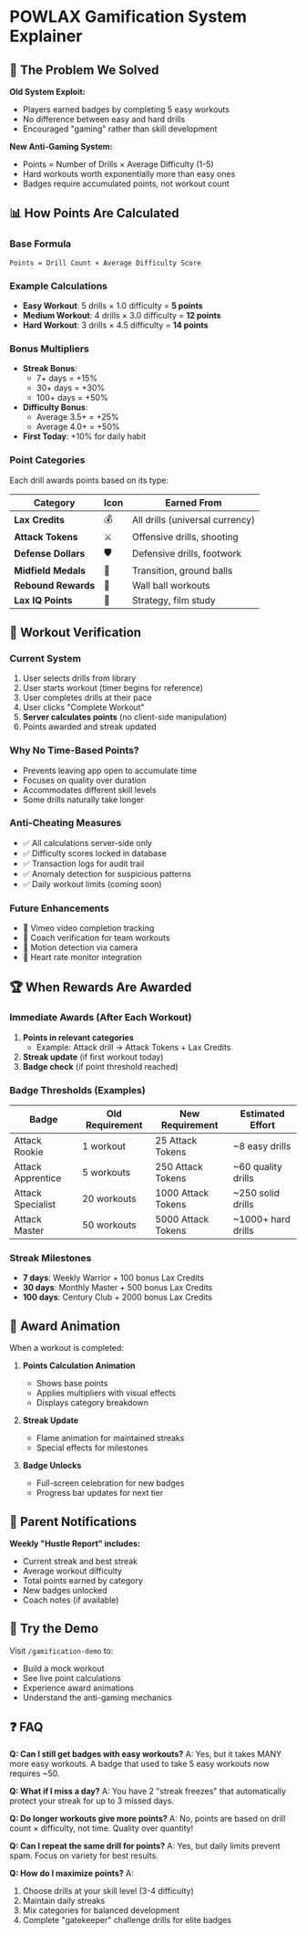 # POWLAX Gamification System Explainer

## 🎯 The Problem We Solved

**Old System Exploit:**
- Players earned badges by completing 5 easy workouts
- No difference between easy and hard drills
- Encouraged "gaming" rather than skill development

**New Anti-Gaming System:**
- Points = Number of Drills × Average Difficulty (1-5)
- Hard workouts worth exponentially more than easy ones
- Badges require accumulated points, not workout count

## 📊 How Points Are Calculated

### Base Formula
```
Points = Drill Count × Average Difficulty Score
```

### Example Calculations
- **Easy Workout**: 5 drills × 1.0 difficulty = **5 points**
- **Medium Workout**: 4 drills × 3.0 difficulty = **12 points**  
- **Hard Workout**: 3 drills × 4.5 difficulty = **14 points**

### Bonus Multipliers
- **Streak Bonus**: 
  - 7+ days = +15%
  - 30+ days = +30%
  - 100+ days = +50%
- **Difficulty Bonus**:
  - Average 3.5+ = +25%
  - Average 4.0+ = +50%
- **First Today**: +10% for daily habit

### Point Categories
Each drill awards points based on its type:

| Category | Icon | Earned From |
|----------|------|-------------|
| **Lax Credits** | 💰 | All drills (universal currency) |
| **Attack Tokens** | ⚔️ | Offensive drills, shooting |
| **Defense Dollars** | 🛡️ | Defensive drills, footwork |
| **Midfield Medals** | 🏃 | Transition, ground balls |
| **Rebound Rewards** | 🎯 | Wall ball workouts |
| **Lax IQ Points** | 🧠 | Strategy, film study |

## 🔐 Workout Verification

### Current System
1. User selects drills from library
2. User starts workout (timer begins for reference)
3. User completes drills at their pace
4. User clicks "Complete Workout"
5. **Server calculates points** (no client-side manipulation)
6. Points awarded and streak updated

### Why No Time-Based Points?
- Prevents leaving app open to accumulate time
- Focuses on quality over duration
- Accommodates different skill levels
- Some drills naturally take longer

### Anti-Cheating Measures
- ✅ All calculations server-side only
- ✅ Difficulty scores locked in database
- ✅ Transaction logs for audit trail
- ✅ Anomaly detection for suspicious patterns
- ✅ Daily workout limits (coming soon)

### Future Enhancements
- 🔮 Vimeo video completion tracking
- 🔮 Coach verification for team workouts
- 🔮 Motion detection via camera
- 🔮 Heart rate monitor integration

## 🏆 When Rewards Are Awarded

### Immediate Awards (After Each Workout)
1. **Points in relevant categories**
   - Example: Attack drill → Attack Tokens + Lax Credits
2. **Streak update** (if first workout today)
3. **Badge check** (if point threshold reached)

### Badge Thresholds (Examples)

| Badge | Old Requirement | New Requirement | Estimated Effort |
|-------|----------------|-----------------|------------------|
| Attack Rookie | 1 workout | 25 Attack Tokens | ~8 easy drills |
| Attack Apprentice | 5 workouts | 250 Attack Tokens | ~60 quality drills |
| Attack Specialist | 20 workouts | 1000 Attack Tokens | ~250 solid drills |
| Attack Master | 50 workouts | 5000 Attack Tokens | ~1000+ hard drills |

### Streak Milestones
- **7 days**: Weekly Warrior + 100 bonus Lax Credits
- **30 days**: Monthly Master + 500 bonus Lax Credits  
- **100 days**: Century Club + 2000 bonus Lax Credits

## 🎨 Award Animation

When a workout is completed:

1. **Points Calculation Animation**
   - Shows base points
   - Applies multipliers with visual effects
   - Displays category breakdown

2. **Streak Update**
   - Flame animation for maintained streaks
   - Special effects for milestones

3. **Badge Unlocks**
   - Full-screen celebration for new badges
   - Progress bar updates for next tier

## 📱 Parent Notifications

**Weekly "Hustle Report" includes:**
- Current streak and best streak
- Average workout difficulty
- Total points earned by category
- New badges unlocked
- Coach notes (if available)

## 🚀 Try the Demo

Visit `/gamification-demo` to:
- Build a mock workout
- See live point calculations
- Experience award animations
- Understand the anti-gaming mechanics

## ❓ FAQ

**Q: Can I still get badges with easy workouts?**
A: Yes, but it takes MANY more easy workouts. A badge that used to take 5 easy workouts now requires ~50.

**Q: What if I miss a day?**
A: You have 2 "streak freezes" that automatically protect your streak for up to 3 missed days.

**Q: Do longer workouts give more points?**
A: No, points are based on drill count × difficulty, not time. Quality over quantity!

**Q: Can I repeat the same drill for points?**
A: Yes, but daily limits prevent spam. Focus on variety for best results.

**Q: How do I maximize points?**
A: 
1. Choose drills at your skill level (3-4 difficulty)
2. Maintain daily streaks
3. Mix categories for balanced development
4. Complete "gatekeeper" challenge drills for elite badges